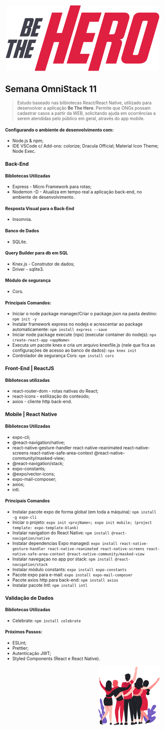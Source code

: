 <p align="center">
  <img  src="https://github.com/vcwild/be-the-hero/blob/master/frontend/src/assets/logo.svg">
</p>

# Semana OmniStack 11
> Estudo baseado nas bilbiotecas React/React Native, utilizado para desenvolver a aplicação **Be The Hero**. Permite que ONGs possam cadastrar casos a partir da WEB, solicitando ajuda em ocorrências a serem atendidas pelo público em geral, através do app mobile.


#### Configurando o ambiente de desenvolvimento com:
- Node.js & npm;
- IDE VSCode c/ Add-ons: colorize; Dracula Official; Material Icon Theme; Node Exec.

### Back-End
#### Bibliotecas Utilizadas
- Express  -  Micro Framework para rotas;
- Nodemon -D  -  Atualiza em tempo real a aplicação back-end, no ambiente de desenvolvimento.

#### Resposta Visual para o Back-End
- Insomnia.

#### Banco de Dados
- SQLite.

#### Query Builder para db em SQL
- Knex.js  -  Construtor de dados;
- Driver  -   sqlite3.

#### Módulo de segurança
- Cors.

#### Principais Comandos:
- Iniciar o node package manager/Criar o package.json na pasta destino: 
`npm init -y`
- Instalar framework express no nodejs e acrescentar ao package automaticamente: 
`npm install express --save`
- Iniciar node package execute (npx) (executar container do nodejs): 
`npx create-react-app <appName>`
- Executa um pacote knex e cria um arquivo knexfile.js (nele que fica as configurações de acesso ao banco de dados):
`npx knex init`
- Controlador de segurança Cors: 
`npm install cors` 


### Front-End  |  ReactJS
#### Bibliotecas utilizadas
- react-router-dom  - rotas nativas do React;
- react-icons - estilização do conteúdo;
- axios - cliente http back-end.

### Mobile  |  React Native
#### Bibliotecas Utilizadas
- expo-cli;
- @react-navigation/native;
- react-native-gesture-handler react-native-reanimated react-native-screens react-native-safe-area-context @react-native-community/masked-view;
- @react-navigation/stack;
- expo-constants;
- @expo/vector-icons;
- expo-mail-composer;
- axios;
- intl.

#### Principais Comandos
- Instalar pacote expo de forma global (em toda a máquina): 
`npm install -g expo-cli`
- Iniciar o projeto: 
`expo init <projName>; expo init mobile; (project template: expo-template-blank)`
- Instalar navigation do React Native: 
`npm install @react-navigation/native`
- Instalar dependencias Expo managed: 
`expo install react-native-gesture-handler react-native-reanimated react-native-screens react-native-safe-area-context @react-native-community/masked-view` 
- Instalar navegaçao no app por stack: 
`npm install @react-navigation/stack`
- Instalar módulo constants: 
`expo install expo-constants`
- Pacote expo para e-mail: 
`expo install expo-mail-composer`
- Pacote axios http para back-end: 
`npm install axios`
- Instalar pacote Intl: 
`npm install intl`

### Validação de Dados
#### Bibliotecas Utilizadas
- Celebrate: 
`npm install celebrate`

#### Próximos Passos:
- ESLint;
- Prettier;
- Autenticação JWT;
- Styled Components (React e React Native).
<p align="right">
  <img  width=200 hight=250 src="https://raw.githubusercontent.com/vcwild/be-the-hero/master/frontend/src/assets/heroes.png">
</p>
